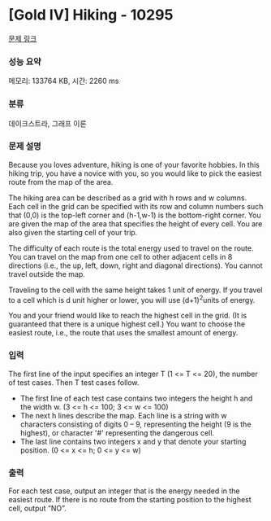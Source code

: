 # [Gold IV] Hiking - 10295 

[문제 링크](https://www.acmicpc.net/problem/10295) 

### 성능 요약

메모리: 133764 KB, 시간: 2260 ms

### 분류

데이크스트라, 그래프 이론

### 문제 설명

<p>Because you loves adventure, hiking is one of your favorite hobbies. In this hiking trip, you have a novice with you, so you would like to pick the easiest route from the map of the area. </p>

<p>The hiking area can be described as a grid with h rows and w columns. Each cell in the grid can be specified with its row and column numbers such that (0,0) is the top-left corner and (h-1,w-1) is the bottom-right corner. You are given the map of the area that specifies the height of every cell. You are also given the starting cell of your trip. </p>

<p>The difficulty of each route is the total energy used to travel on the route. You can travel on the map from one cell to other adjacent cells in 8 directions (i.e., the up, left, down, right and diagonal directions). You cannot travel outside the map. </p>

<p>Traveling to the cell with the same height takes 1 unit of energy. If you travel to a cell which is d unit higher or lower, you will use (d+1)<sup>2</sup>units of energy. </p>

<p>You and your friend would like to reach the highest cell in the grid. (It is guaranteed that there is a unique highest cell.) You want to choose the easiest route, i.e., the route that uses the smallest amount of energy. </p>

### 입력 

 <p>The first line of the input specifies an integer T (1 <= T <= 20), the number of test cases. Then T test cases follow. </p>

<ul>
	<li>The first line of each test case contains two integers the height h and the width w. (3 <= h <= 100; 3 <= w <= 100) </li>
	<li>The next h lines describe the map. Each line is a string with w characters consisting of digits 0 – 9, representing the height (9 is the highest), or character '#' representing the dangerous cell. </li>
	<li>The last line contains two integers x and y that denote your starting position. (0 <= x <= h; 0 <= y <= w)</li>
</ul>

### 출력 

 <p>For each test case, output an integer that is the energy needed in the easiest route. If there is no route from the starting position to the highest cell, output “NO”. </p>

